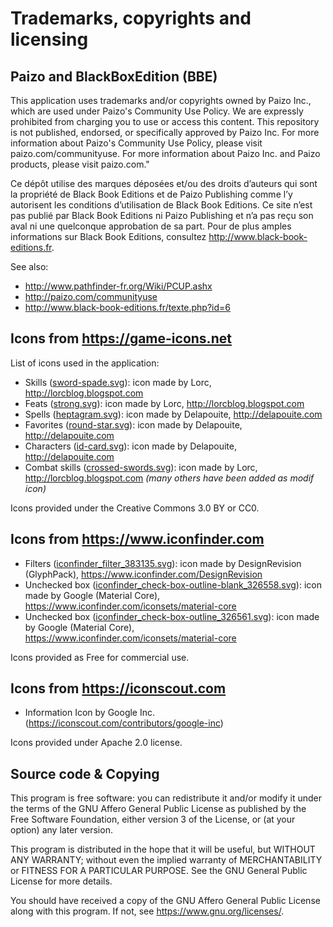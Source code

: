 # Trademarks, copyrights and licensing

## Paizo and BlackBoxEdition (BBE)

This application uses trademarks and/or copyrights owned by Paizo Inc., which are used under Paizo's Community Use Policy. We are expressly prohibited from charging you to use or access this content. This repository is not published, endorsed, or specifically approved by Paizo Inc. For more information about Paizo's Community Use Policy, please visit paizo.com/communityuse. For more information about Paizo Inc. and Paizo products, please visit paizo.com."

Ce dépôt utilise des marques déposées et/ou des droits d’auteurs qui sont la propriété de Black Book Editions et de Paizo Publishing comme l’y autorisent les conditions d’utilisation de Black Book Editions. Ce site n’est pas publié par Black Book Editions ni Paizo Publishing et n’a pas reçu son aval ni une quelconque approbation de sa part. Pour de plus amples informations sur Black Book Editions, consultez http://www.black-book-editions.fr.

See also: 
 - http://www.pathfinder-fr.org/Wiki/PCUP.ashx
 - http://paizo.com/communityuse
 - http://www.black-book-editions.fr/texte.php?id=6

## Icons from https://game-icons.net

List of icons used in the application:
* Skills ([sword-spade.svg](https://game-icons.net/lorc/originals/sword-spade.html)): icon made by Lorc, http://lorcblog.blogspot.com
* Feats ([strong.svg](https://game-icons.net/lorc/originals/strong.html)): icon made by Lorc, http://lorcblog.blogspot.com
* Spells ([heptagram.svg](https://game-icons.net/delapouite/originals/heptagram.html)): icon made by Delapouite, http://delapouite.com
* Favorites ([round-star.svg](https://game-icons.net/delapouite/originals/round-star.html)): icon made by Delapouite, http://delapouite.com
* Characters ([id-card.svg](https://game-icons.net/delapouite/originals/id-card.html)): icon made by Delapouite, http://delapouite.com
* Combat skills ([crossed-swords.svg](https://game-icons.net/lorc/originals/crossed-swords.html)): icon made by Lorc, http://lorcblog.blogspot.com
_(many others have been added as modif icon)_

Icons provided under the Creative Commons 3.0 BY or CC0.

## Icons from https://www.iconfinder.com

* Filters ([iconfinder_filter_383135.svg](https://www.iconfinder.com/icons/383135/filter_icon)): icon made by DesignRevision (GlyphPack), https://www.iconfinder.com/DesignRevision
* Unchecked box ([iconfinder_check-box-outline-blank_326558.svg](https://www.iconfinder.com/icons/326558/blank_box_check_icon)): icon made by Google (Material Core), https://www.iconfinder.com/iconsets/material-core
* Unchecked box ([iconfinder_check-box-outline_326561.svg](https://www.iconfinder.com/icons/326561/box_check_icon)): icon made by Google (Material Core), https://www.iconfinder.com/iconsets/material-core

Icons provided as Free for commercial use.

## Icons from https://iconscout.com
* Information Icon by Google Inc. (https://iconscout.com/contributors/google-inc)

Icons provided under Apache 2.0 license.
 
## Source code & Copying

This program is free software: you can redistribute it and/or modify
it under the terms of the GNU Affero General Public License as published by
the Free Software Foundation, either version 3 of the License, or
(at your option) any later version.

This program is distributed in the hope that it will be useful,
but WITHOUT ANY WARRANTY; without even the implied warranty of
MERCHANTABILITY or FITNESS FOR A PARTICULAR PURPOSE.  See the
GNU General Public License for more details.

You should have received a copy of the GNU Affero General Public License
along with this program.  If not, see <https://www.gnu.org/licenses/>.
